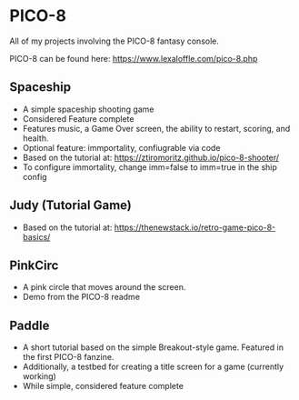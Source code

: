 # PICO-8
All of my projects involving the PICO-8 fantasy console.

PICO-8 can be found here: https://www.lexaloffle.com/pico-8.php

## Spaceship
- A simple spaceship shooting game
- Considered Feature complete
- Features music, a Game Over screen, the ability to restart, scoring, and health.
- Optional feature: immportality, confiugrable via code
- Based on the tutorial at: https://ztiromoritz.github.io/pico-8-shooter/
- To configure immortality, change imm=false to imm=true in the ship config

## Judy (Tutorial Game)
- Based on the tutorial at: https://thenewstack.io/retro-game-pico-8-basics/

## PinkCirc
- A pink circle that moves around the screen.
- Demo from the PICO-8 readme

## Paddle
- A short tutorial based on the simple Breakout-style game.  Featured in the first PICO-8 fanzine.
- Additionally, a testbed for creating a title screen for a game (currently working)
- While simple, considered feature complete